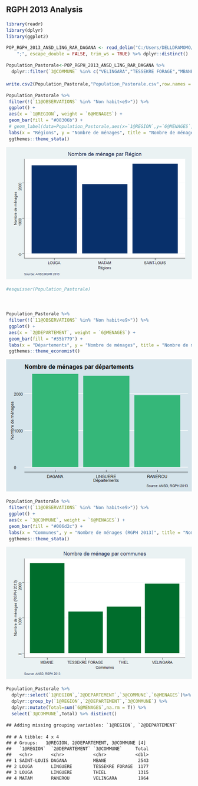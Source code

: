RGPH 2013 Analysis
------------------

``` r
library(readr)
library(dplyr)
library(ggplot2)
```

``` r
POP_RGPH_2013_ANSD_LING_RAR_DAGANA <- read_delim("C:/Users/DELLDRAMOMO/Desktop/ISRA-RNU/Project datasets/data/RGPH 2013 ANSD/POP(RGPH 2013 ANSD)_LING_RAR_DAGANA.csv", 
    ";", escape_double = FALSE, trim_ws = TRUE) %>% dplyr::distinct()
```

``` r
Population_Pastorale<-POP_RGPH_2013_ANSD_LING_RAR_DAGANA %>% 
  dplyr::filter(`3@COMMUNE` %in% c("VELINGARA","TESSEKRE FORAGE","MBANE","THIEL"))

write.csv2(Population_Pastorale,"Population_Pastorale.csv",row.names = F)
```

``` r
Population_Pastorale %>%
 filter(!(`11@OBSERVATIONS` %in% "Non habit<e9>")) %>%
 ggplot() +
 aes(x = `1@REGION`, weight = `6@MENAGES`) +
 geom_bar(fill = "#08306b") +
 # geom_label(data=Population_Pastorale,aes(x=`1@REGION`,y=`6@MENAGES`, label=paste0(round(`6@MENAGES`,0),"")),size=2)+
 labs(x = "Régions", y = "Nombre de ménages", title = "Nombre de ménage par Région", caption = "Source: ANSD,RGPH 2013") +
 ggthemes::theme_stata()
```

![](analysis_files/figure-markdown_github/region-1.png)

``` r
#esquisser(Population_Pastorale)



Population_Pastorale %>%
 filter(!(`11@OBSERVATIONS` %in% "Non habit<e9>")) %>%
 ggplot() +
 aes(x = `2@DEPARTEMENT`, weight = `6@MENAGES`) +
 geom_bar(fill = "#35b779") +
 labs(x = "Départements", y = "Nombre de ménages", title = "Nombre de ménages par départements", caption = "Source: ANSD, RGPH 2013") +
 ggthemes::theme_economist()
```

![](analysis_files/figure-markdown_github/departement-1.png)

``` r
Population_Pastorale %>%
 filter(!(`11@OBSERVATIONS` %in% "Non habit<e9>")) %>%
 ggplot() +
 aes(x = `3@COMMUNE`, weight = `6@MENAGES`) +
 geom_bar(fill = "#006d2c") +
 labs(x = "Communes", y = "Nombre de ménages (RGPH 2013)", title = "Nombre de ménage par communes", caption = "Source :ANSD, RGPH 2013") +
 ggthemes::theme_stata()
```

![](analysis_files/figure-markdown_github/commune-1.png)

``` r
Population_Pastorale %>% 
  dplyr::select(`1@REGION`,`2@DEPARTEMENT`,`3@COMMUNE`,`6@MENAGES`)%>% 
  dplyr::group_by(`1@REGION`,`2@DEPARTEMENT`,`3@COMMUNE`) %>% 
  dplyr::mutate(Total=sum(`6@MENAGES`,na.rm = T)) %>% 
  select(`3@COMMUNE`,Total) %>% distinct()
```

    ## Adding missing grouping variables: `1@REGION`, `2@DEPARTEMENT`

    ## # A tibble: 4 x 4
    ## # Groups:   1@REGION, 2@DEPARTEMENT, 3@COMMUNE [4]
    ##   `1@REGION`  `2@DEPARTEMENT` `3@COMMUNE`     Total
    ##   <chr>       <chr>           <chr>           <dbl>
    ## 1 SAINT-LOUIS DAGANA          MBANE            2543
    ## 2 LOUGA       LINGUERE        TESSEKRE FORAGE  1177
    ## 3 LOUGA       LINGUERE        THIEL            1315
    ## 4 MATAM       RANEROU         VELINGARA        1964
